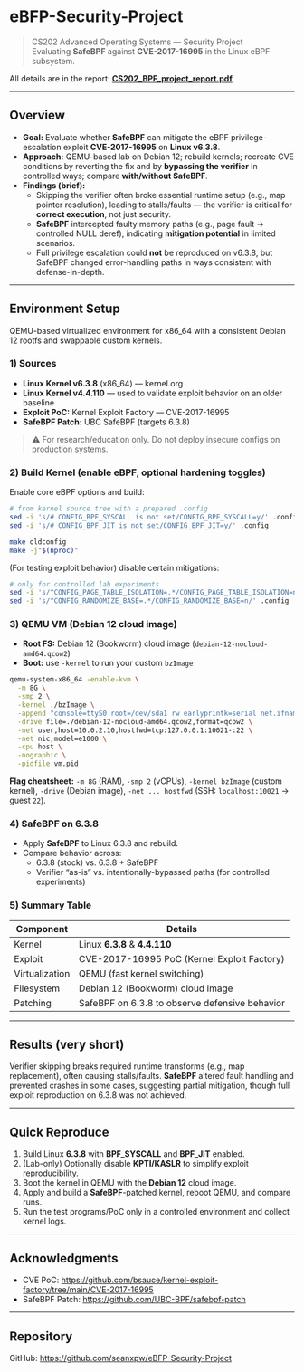 # eBFP-Security-Project

> CS202 Advanced Operating Systems — Security Project  
> Evaluating **SafeBPF** against **CVE-2017-16995** in the Linux eBPF subsystem.

All details are in the report: **[CS202_BPF_project_report.pdf](./CS202_BPF_project_report.pdf)**.

---

## Overview

- **Goal:** Evaluate whether **SafeBPF** can mitigate the eBPF privilege-escalation exploit **CVE-2017-16995** on **Linux v6.3.8**.
- **Approach:** QEMU-based lab on Debian 12; rebuild kernels; recreate CVE conditions by reverting the fix and by **bypassing the verifier** in controlled ways; compare **with/without SafeBPF**.
- **Findings (brief):**
  - Skipping the verifier often broke essential runtime setup (e.g., map pointer resolution), leading to stalls/faults — the verifier is critical for **correct execution**, not just security.   
  - **SafeBPF** intercepted faulty memory paths (e.g., page fault → controlled NULL deref), indicating **mitigation potential** in limited scenarios.
  - Full privilege escalation could **not** be reproduced on v6.3.8, but SafeBPF changed error-handling paths in ways consistent with defense-in-depth.

---

## Environment Setup

QEMU-based virtualized environment for x86_64 with a consistent Debian 12 rootfs and swappable custom kernels.

### 1) Sources
- **Linux Kernel v6.3.8** (x86_64) — kernel.org
- **Linux Kernel v4.4.110** — used to validate exploit behavior on an older baseline
- **Exploit PoC:** Kernel Exploit Factory — CVE-2017-16995
- **SafeBPF Patch:** UBC SafeBPF (targets 6.3.8)

> ⚠️ For research/education only. Do not deploy insecure configs on production systems.

### 2) Build Kernel (enable eBPF, optional hardening toggles)

Enable core eBPF options and build:
```bash
# from kernel source tree with a prepared .config
sed -i 's/# CONFIG_BPF_SYSCALL is not set/CONFIG_BPF_SYSCALL=y/' .config
sed -i 's/# CONFIG_BPF_JIT is not set/CONFIG_BPF_JIT=y/' .config

make oldconfig
make -j"$(nproc)"
```

(For testing exploit behavior) disable certain mitigations:
```bash
# only for controlled lab experiments
sed -i 's/^CONFIG_PAGE_TABLE_ISOLATION=.*/CONFIG_PAGE_TABLE_ISOLATION=n/' .config
sed -i 's/^CONFIG_RANDOMIZE_BASE=.*/CONFIG_RANDOMIZE_BASE=n/' .config
```

### 3) QEMU VM (Debian 12 cloud image)

- **Root FS:** Debian 12 (Bookworm) cloud image (`debian-12-nocloud-amd64.qcow2`)
- **Boot:** use `-kernel` to run your custom `bzImage`

```bash
qemu-system-x86_64 -enable-kvm \
  -m 8G \
  -smp 2 \
  -kernel ./bzImage \
  -append "console=ttyS0 root=/dev/sda1 rw earlyprintk=serial net.ifnames=0 kaslr no_hash_pointers idle=halt" \
  -drive file=./debian-12-nocloud-amd64.qcow2,format=qcow2 \
  -net user,host=10.0.2.10,hostfwd=tcp:127.0.0.1:10021-:22 \
  -net nic,model=e1000 \
  -cpu host \
  -nographic \
  -pidfile vm.pid
```

**Flag cheatsheet:** `-m 8G` (RAM), `-smp 2` (vCPUs), `-kernel bzImage` (custom kernel), `-drive` (Debian image), `-net ... hostfwd` (SSH: `localhost:10021` → guest `22`).

### 4) SafeBPF on 6.3.8

- Apply **SafeBPF** to Linux 6.3.8 and rebuild.
- Compare behavior across:
  - 6.3.8 (stock) vs. 6.3.8 + SafeBPF
  - Verifier “as-is” vs. intentionally-bypassed paths (for controlled experiments)

### 5) Summary Table

| Component       | Details                                             |
|----------------|------------------------------------------------------|
| Kernel         | Linux **6.3.8** & **4.4.110**                        |
| Exploit        | CVE-2017-16995 PoC (Kernel Exploit Factory)         |
| Virtualization | QEMU (fast kernel switching)                         |
| Filesystem     | Debian 12 (Bookworm) cloud image                     |
| Patching       | SafeBPF on 6.3.8 to observe defensive behavior       |

---

## Results (very short)

Verifier skipping breaks required runtime transforms (e.g., map replacement), often causing stalls/faults. **SafeBPF** altered fault handling and prevented crashes in some cases, suggesting partial mitigation, though full exploit reproduction on 6.3.8 was not achieved.

---

## Quick Reproduce

1. Build Linux **6.3.8** with **BPF_SYSCALL** and **BPF_JIT** enabled.
2. (Lab-only) Optionally disable **KPTI/KASLR** to simplify exploit reproducibility.
3. Boot the kernel in QEMU with the **Debian 12** cloud image.
4. Apply and build a **SafeBPF**-patched kernel, reboot QEMU, and compare runs.
5. Run the test programs/PoC only in a controlled environment and collect kernel logs.

---


## Acknowledgments

- CVE PoC: https://github.com/bsauce/kernel-exploit-factory/tree/main/CVE-2017-16995
- SafeBPF Patch: https://github.com/UBC-BPF/safebpf-patch

---

## Repository

GitHub: https://github.com/seanxpw/eBFP-Security-Project
